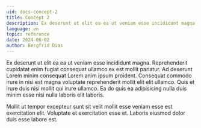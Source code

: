 ```yaml
---
uid: docs-concept-2
title: Concept 2
description: Ex deserunt ut elit ea ea ut veniam esse incididunt magna.
language: en
topic: reference
date: 2024-06-02
author: Bergfrid Dias
---
```


Ex deserunt ut elit ea ea ut veniam esse incididunt magna. Reprehenderit cupidatat enim fugiat consequat ullamco ex est mollit pariatur. Ad deserunt Lorem minim consequat Lorem anim ipsum proident. Consequat commodo irure in nisi est magna voluptate reprehenderit mollit elit elit ullamco. Quis et irure duis nisi mollit qui irure ullamco. Ea do quis ea adipisicing nulla duis minim esse nisi nulla laboris elit laboris.

Mollit ut tempor excepteur sunt sit velit mollit esse veniam esse est exercitation elit. Voluptate et exercitation esse et. Laboris eiusmod dolor duis esse labore est.
